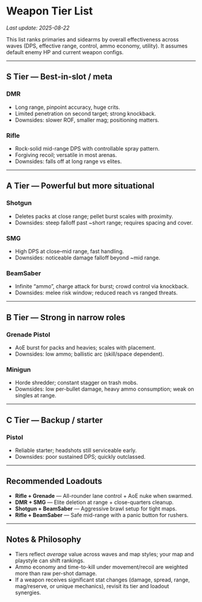 # Weapon Tier List

_Last update: 2025-08-22_

This list ranks primaries and sidearms by overall effectiveness across waves (DPS, effective range, control, ammo economy, utility). It assumes default enemy HP and current weapon configs.

---

## S Tier — Best-in-slot / meta

### DMR
- Long range, pinpoint accuracy, huge crits.
- Limited penetration on second target; strong knockback.
- Downsides: slower ROF, smaller mag; positioning matters.

### Rifle
- Rock-solid mid-range DPS with controllable spray pattern.
- Forgiving recoil; versatile in most arenas.
- Downsides: falls off at long range vs elites.

---

## A Tier — Powerful but more situational

### Shotgun
- Deletes packs at close range; pellet burst scales with proximity.
- Downsides: steep falloff past ~short range; requires spacing and cover.

### SMG
- High DPS at close–mid range, fast handling.
- Downsides: noticeable damage falloff beyond ~mid range.

### BeamSaber
- Infinite “ammo”, charge attack for burst; crowd control via knockback.
- Downsides: melee risk window; reduced reach vs ranged threats.

---

## B Tier — Strong in narrow roles

### Grenade Pistol
- AoE burst for packs and heavies; scales with placement.
- Downsides: low ammo; ballistic arc (skill/space dependent).

### Minigun
- Horde shredder; constant stagger on trash mobs.
- Downsides: low per-bullet damage, heavy ammo consumption; weak on singles at range.

---

## C Tier — Backup / starter

### Pistol
- Reliable starter; headshots still serviceable early.
- Downsides: poor sustained DPS; quickly outclassed.

---

## Recommended Loadouts

- **Rifle + Grenade** — All-rounder lane control + AoE nuke when swarmed.
- **DMR + SMG** — Elite deletion at range + close-quarters cleanup.
- **Shotgun + BeamSaber** — Aggressive brawl setup for tight maps.
- **Rifle + BeamSaber** — Safe mid-range with a panic button for rushers.

---

## Notes & Philosophy

- Tiers reflect *average* value across waves and map styles; your map and playstyle can shift rankings.
- Ammo economy and time-to-kill under movement/recoil are weighted more than raw per-shot damage.
- If a weapon receives significant stat changes (damage, spread, range, mag/reserve, or unique mechanics), revisit its tier and loadout synergies.

